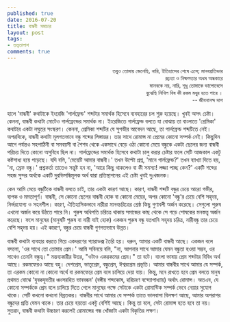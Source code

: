 ```yaml
---
published: true
date: 2016-07-20
title: বান্ধবী সমাচার
layout: post
tags:
- তত্ত্বতালাশ
comments: true
---
```

<p style="text-align: right; font-size:small; text-decoration:italic">তবুও তোমায় জেনেছি, নারি,   ইতিহাসের শেষে এসে; মানবপ্রতিভার</br>
রূঢ়তা ও নিষ্ফলতার অধম অন্ধকারে</br>
মানবকে নয়, নারি, শুধু তোমাকে ভালোবেসে</br>
বুঝেছি নিখিল বিষ কী রকম মধুর হতে পারে ।</br>
-- জীবনানন্দ দাশ</p>

হালে 'বান্ধবী' কথাটাকে ইংরেজি 'গার্লফ্রেন্ড' শব্দটার সমার্থক হিসেবে ব্যবহারের চল শুরু হয়েছে। খুবই অসৎ চেষ্টা। কেননা, বান্ধবী কথাটা মোটেও গার্লফ্রেন্ডের সমার্থক না। ইংরেজিতে গার্লফ্রেন্ড বলতে যা বোঝায় তা বাংলাতে 'প্রেমিকা' কথাটার একটা লঘুতর সংস্করণ। কেননা, প্রেমিকা শব্দটির যে সুগভীর আবেদন আছে, তা গার্লফ্রেন্ড শব্দটিতে নেই। অপরদিকে, বান্ধবী কথাটা মূলগতভাবে বন্ধু শব্দের লিঙ্গান্তর। তার সাথে রোমান্স না প্রেমের কোনো সম্পর্ক নেই। কিছুদিন আগে পর্যন্তও সহপাঠিনী বা সমবয়সী বা শৈশব থেকে একসাথে বেড়ে ওঠা কোনো মেয়ে বন্ধুকে একটা ছেলের জন্য বান্ধবী পরিচয় দিতে কোনো অসুবিধে ছিল না। গার্লফ্রেন্ডের সমার্থক হিসেবে কথাটা চালু করার চেষ্টার ফলে সেটি আজকাল একটু কষ্টসাধ্য হয়ে পড়েছে। যদি বলি, 'মেয়েটি আমার বান্ধবী।' তখন উল্টো প্রশ্ন, 'মানে গার্লফ্রেন্ড?' তখন ব্যাখ্যা দিতে হয়, 'না, স্রেফ বন্ধু।' প্রশ্নকর্তা তাতেও সন্তুষ্ট হন না, 'আরে কিছু থাকলেও বা কী সমস্যা! লজ্জা পাচ্ছ কেন?' একটি শব্দের সহজ সুন্দর অর্থকে একটি দুরভিসন্ধিমূলক অর্থ দ্বারা প্রতিস্থাপনের এই চেষ্টা খুবই দুঃখজনক।

কেন আমি মেয়ে বন্ধুটিকে বান্ধবী বলতে চাই, তার একটা কারণ আছে। কারণ, বান্ধবী শব্দটি বন্ধুর চেয়ে আরো গভীর, ব্যপক ও মমতাপূর্ণ। বান্ধবী, সে কোনো ছেলের বান্ধবী হোক বা কোনো মেয়ের, অপর কোনো 'বন্ধু'র চেয়ে বেশি সহৃদয়, নির্ভরযোগ্য ও সহনশীল। কারণ, ঐতিহাসিকভাবে নারীরা মানবচরিত্রের শ্রেষ্ঠ কিছু গুণাবলী অর্জন করেছে। সেগুলো পুরুষ এখনো অর্জন করে উঠতে পারে নি। পুরুষ অধিপতি চরিত্রে থাকায় সমাজের কাছ থেকে সে গড়ে শোষকের মনস্তত্ত্ব অর্জন করেছে। ফলে মানুষের (মানুষটি পুরুষ বা নারী যাই হোক) একজন পুরুষ বন্ধু যতখানি সহৃদয় চরিত্র, নারীবন্ধু তার চেয়ে বেশি সহৃদয় হয়। এই কারণে, বন্ধুর চেয়ে বান্ধবী গুণগতভাবে উন্নত।

বান্ধবী কথাটা ব্যবহার করতে গিয়ে একধরণের প্যারাডক্স তৈরি হয়। ধরুন, আমার একটি বান্ধবী আছে। একজন বলে বসলো, 'ওর সাথে তো তোমার প্রেম।' আমি সবিনয়ে বলি, "না, আপনার সাথে আমার যেমন বন্ধুতা হওয়া সম্ভব, ওর সাথেও তেমনি বন্ধুত্ব।" মন্তব্যকারীর উত্তর, "ওটাও একরকমের প্রেম।" তা বটে। বাংলা ভাষায় প্রেম শব্দটার বিবিধ অর্থ আছে। রকমফেরও আছে বহু। দেশপ্রেম, ভাতৃপ্রেম, বন্ধুপ্রেম, ঈশ্বরপ্রেম প্রভৃতি। আমার বান্ধবীর সাথে আমার যে সম্পর্ক, তা এরকম কোনো না কোনো অর্থে বা রকমফেরে প্রেম বলে চালিয়ে দেয়া যায়। কিন্তু, মনে রাখতে হবে প্রেম বলতে মানুষ প্রথমত বোঝে 'যুবকযুবতীর ধ্বংসরহিত ভাববন্ধন' (বঙ্গীয় শব্দকোষ, হরিচরণ বন্দ্যোপাধ্যায়) অর্থাৎ রোমান্স। অতএব, যে কোনো সম্পর্ককে প্রেম বলে চালিয়ে দিতে গেলে মানুষের পক্ষে সেটাকে একটা রোমান্টিক সম্পর্ক ভেবে নেয়ার সুযোগ থাকে। সেটি কখনো কখনো বিব্রতকর। বান্ধবীর সাথে আমার যে সম্পর্ক তাতে ভালবাসা বিলক্ষণ আছে, আমার অপরাপর বন্ধুদের প্রতি যেমন থাকে। তার চেয়ে হয়তো একটু বেশিই আছে। কিন্তু তা বলে, সেটা রোমান্স হতে হবে তা নয়। সুতরাং, বান্ধবী কথাটা উচ্চারণ করলেই রোমান্সের গন্ধ খোঁজাটা একটা বিকৃতির লক্ষণ।


